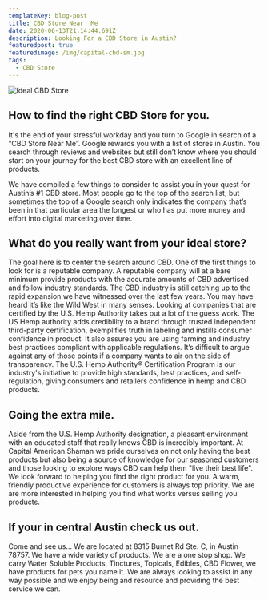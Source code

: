 ```yaml
---
templateKey: blog-post
title: CBD Store Near  Me
date: 2020-06-13T21:14:44.691Z
description: Looking For a CBD Store in Austin?
featuredpost: true
featuredimage: /img/capital-cbd-sm.jpg
tags:
  - CBD Store
---
```

![Ideal CBD Store](/img/capital-cbd-sm.jpg "CBD Store Near Me")

## How to find the right CBD Store for you.

It's the end of your stressful workday and you turn to Google in search of a “CBD Store Near Me”.  Google rewards you with a list of stores in Austin.  You search through reviews and websites but still don’t know where you should start on your journey for the best CBD store with an excellent line of products.

We have compiled a few things to consider to assist you in your quest for Austin’s #1 CBD store.  Most people go to the top of the search list, but sometimes the top of a Google search only indicates the company that’s been in that particular area the longest or who has put more money and effort into digital marketing over time.

## What do you really want from your ideal store?

The goal here is to center the search around CBD.  One of the first things to look for is a reputable company.  A reputable company will at a bare minimum provide products with the accurate amounts of CBD advertised and follow industry standards.  The CBD industry is still catching up to the rapid expansion we have witnessed over the last few years.  You may have heard it’s like the Wild West in many senses.  Looking at companies that are certified by the U.S. Hemp Authority takes out a lot of the guess work.  The US Hemp authority adds credibility to a brand through trusted independent third-party certification, exemplifies truth in labeling and instills consumer confidence in product.  It also assures you are using farming and industry best practices compliant with applicable regulations.  It’s difficult to argue against any of those points if a company wants to air on the side of transparency.  The U.S. Hemp Authority® Certification Program is our industry's initiative to provide high standards, best practices, and self-regulation, giving consumers and retailers confidence in hemp and CBD products.

## Going the extra mile.

Aside from the U.S. Hemp Authority designation, a pleasant environment with an educated staff that really knows CBD is incredibly important.  At Capital American Shaman we pride ourselves on not only having the best products but also being a source of knowledge for our seasoned customers and those looking to explore ways CBD can help them "live their best life".  We look forward to helping you find the right product for you.  A warm, friendly productive experience for customers is always top priority.  We are are more interested in helping you find what works versus selling you products.

## If your in central Austin check us out.

Come and see us…  We are located at 8315 Burnet Rd Ste. C, in Austin 78757.  We have a wide variety of products.  We are a one stop shop.  We carry Water Soluble Products, Tinctures, Topicals, Edibles, CBD Flower, we have products for pets you name it.  We are always looking to assist in any way possible and we enjoy being and resource and providing the best service we can.